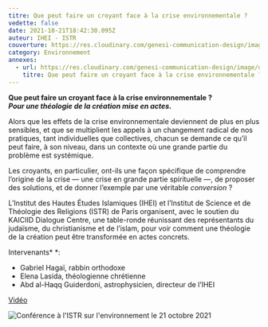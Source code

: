 ```yaml
---
titre: Que peut faire un croyant face à la crise environnementale ?
vedette: false
date: 2021-10-21T18:42:30.095Z
auteur: IHEI - ISTR
couverture: https://res.cloudinary.com/genesi-communication-design/image/upload/v1634333946/ISTR_table_ronde_Paris_oct._2021_shwcay.png
category: Environnement
annexes:
  - url: https://res.cloudinary.com/genesi-communication-design/image/upload/v1634333946/ISTR_table_ronde_Paris_oct._2021_shwcay.png
    titre: Que peut faire un croyant face à la crise environnementale ?
---
```

**Que peut faire un croyant face à la crise environnementale&nbsp;?**</br>
***Pour une théologie de la création mise en actes.***

Alors que les effets de la crise environnementale deviennent de plus en plus sensibles, et que se multiplient les appels à un changement radical de nos pratiques, tant individuelles que collectives, chacun se demande ce qu’il peut faire, à son niveau, dans un contexte où une grande partie du problème est systémique.

Les croyants, en particulier, ont-ils une façon spécifique de comprendre l’origine de la crise —&nbsp;une crise en grande partie spirituelle&nbsp;—, de proposer des solutions, et de donner l’exemple par une véritable *conversion&nbsp;*?

L’Institut des Hautes Études Islamiques (IHEI) et l’Institut de Science et de Théologie des Religions (ISTR) de Paris organisent, avec le soutien du KAICIID Dialogue Centre, une table-ronde réunissant des représentants du judaïsme, du christianisme et de l’islam, pour voir comment une théologie de la création peut être transformée en actes concrets.

Intervenants*&nbsp;*:

* Gabriel Hagaï, rabbin orthodoxe
* Elena Lasida, théologienne chrétienne
* Abd al-Haqq Guiderdoni, astrophysicien, directeur de l’IHEI

[Vidéo](https://www.youtube.com/watch?v=SBqaedLVY6Y&list=PL8SfYzzX-i3mkGbTu8i3NQImIy736sDWb)

![](https://res.cloudinary.com/genesi-communication-design/image/upload/v1635835211/ISTR_211021_fo0d5p.png "Conférence à l'ISTR sur l'environnement le 21 octobre 2021")